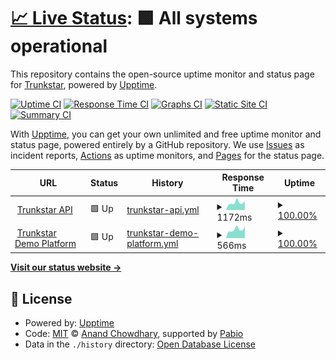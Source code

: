 # [📈 Live Status](https://status.trunkstar.com): <!--live status--> **🟩 All systems operational**

This repository contains the open-source uptime monitor and status page for [Trunkstar](https://trunkstar.com), powered by [Upptime](https://github.com/upptime/upptime).

[![Uptime CI](https://github.com/Trunkstar/status/workflows/Uptime%20CI/badge.svg)](https://github.com/Trunkstar/status/actions?query=workflow%3A%22Uptime+CI%22)
[![Response Time CI](https://github.com/Trunkstar/status/workflows/Response%20Time%20CI/badge.svg)](https://github.com/Trunkstar/status/actions?query=workflow%3A%22Response+Time+CI%22)
[![Graphs CI](https://github.com/Trunkstar/status/workflows/Graphs%20CI/badge.svg)](https://github.com/Trunkstar/status/actions?query=workflow%3A%22Graphs+CI%22)
[![Static Site CI](https://github.com/Trunkstar/status/workflows/Static%20Site%20CI/badge.svg)](https://github.com/Trunkstar/status/actions?query=workflow%3A%22Static+Site+CI%22)
[![Summary CI](https://github.com/Trunkstar/status/workflows/Summary%20CI/badge.svg)](https://github.com/Trunkstar/status/actions?query=workflow%3A%22Summary+CI%22)

With [Upptime](https://upptime.js.org), you can get your own unlimited and free uptime monitor and status page, powered entirely by a GitHub repository. We use [Issues](https://github.com/Trunkstar/status/issues) as incident reports, [Actions](https://github.com/Trunkstar/status/actions) as uptime monitors, and [Pages](https://status.trunkstar.com) for the status page.

<!--start: status pages-->
<!-- This summary is generated by Upptime (https://github.com/upptime/upptime) -->
<!-- Do not edit this manually, your changes will be overwritten -->
<!-- prettier-ignore -->
| URL | Status | History | Response Time | Uptime |
| --- | ------ | ------- | ------------- | ------ |
| <img alt="" src="https://icons.duckduckgo.com/ip3/api.trunkstar.com.ico" height="13"> [Trunkstar API](https://api.trunkstar.com/status) | 🟩 Up | [trunkstar-api.yml](https://github.com/Trunkstar/status/commits/HEAD/history/trunkstar-api.yml) | <details><summary><img alt="Response time graph" src="./graphs/trunkstar-api/response-time-week.png" height="20"> 1172ms</summary><br><a href="https://status.trunkstar.com/history/trunkstar-api"><img alt="Response time 1189" src="https://img.shields.io/endpoint?url=https%3A%2F%2Fraw.githubusercontent.com%2FTrunkstar%2Fstatus%2FHEAD%2Fapi%2Ftrunkstar-api%2Fresponse-time.json"></a><br><a href="https://status.trunkstar.com/history/trunkstar-api"><img alt="24-hour response time 1068" src="https://img.shields.io/endpoint?url=https%3A%2F%2Fraw.githubusercontent.com%2FTrunkstar%2Fstatus%2FHEAD%2Fapi%2Ftrunkstar-api%2Fresponse-time-day.json"></a><br><a href="https://status.trunkstar.com/history/trunkstar-api"><img alt="7-day response time 1172" src="https://img.shields.io/endpoint?url=https%3A%2F%2Fraw.githubusercontent.com%2FTrunkstar%2Fstatus%2FHEAD%2Fapi%2Ftrunkstar-api%2Fresponse-time-week.json"></a><br><a href="https://status.trunkstar.com/history/trunkstar-api"><img alt="30-day response time 1113" src="https://img.shields.io/endpoint?url=https%3A%2F%2Fraw.githubusercontent.com%2FTrunkstar%2Fstatus%2FHEAD%2Fapi%2Ftrunkstar-api%2Fresponse-time-month.json"></a><br><a href="https://status.trunkstar.com/history/trunkstar-api"><img alt="1-year response time 1189" src="https://img.shields.io/endpoint?url=https%3A%2F%2Fraw.githubusercontent.com%2FTrunkstar%2Fstatus%2FHEAD%2Fapi%2Ftrunkstar-api%2Fresponse-time-year.json"></a></details> | <details><summary><a href="https://status.trunkstar.com/history/trunkstar-api">100.00%</a></summary><a href="https://status.trunkstar.com/history/trunkstar-api"><img alt="All-time uptime 99.98%" src="https://img.shields.io/endpoint?url=https%3A%2F%2Fraw.githubusercontent.com%2FTrunkstar%2Fstatus%2FHEAD%2Fapi%2Ftrunkstar-api%2Fuptime.json"></a><br><a href="https://status.trunkstar.com/history/trunkstar-api"><img alt="24-hour uptime 100.00%" src="https://img.shields.io/endpoint?url=https%3A%2F%2Fraw.githubusercontent.com%2FTrunkstar%2Fstatus%2FHEAD%2Fapi%2Ftrunkstar-api%2Fuptime-day.json"></a><br><a href="https://status.trunkstar.com/history/trunkstar-api"><img alt="7-day uptime 100.00%" src="https://img.shields.io/endpoint?url=https%3A%2F%2Fraw.githubusercontent.com%2FTrunkstar%2Fstatus%2FHEAD%2Fapi%2Ftrunkstar-api%2Fuptime-week.json"></a><br><a href="https://status.trunkstar.com/history/trunkstar-api"><img alt="30-day uptime 99.97%" src="https://img.shields.io/endpoint?url=https%3A%2F%2Fraw.githubusercontent.com%2FTrunkstar%2Fstatus%2FHEAD%2Fapi%2Ftrunkstar-api%2Fuptime-month.json"></a><br><a href="https://status.trunkstar.com/history/trunkstar-api"><img alt="1-year uptime 99.98%" src="https://img.shields.io/endpoint?url=https%3A%2F%2Fraw.githubusercontent.com%2FTrunkstar%2Fstatus%2FHEAD%2Fapi%2Ftrunkstar-api%2Fuptime-year.json"></a></details>
| <img alt="" src="https://icons.duckduckgo.com/ip3/demo.trunkstar.com.ico" height="13"> [Trunkstar Demo Platform](https://demo.trunkstar.com) | 🟩 Up | [trunkstar-demo-platform.yml](https://github.com/Trunkstar/status/commits/HEAD/history/trunkstar-demo-platform.yml) | <details><summary><img alt="Response time graph" src="./graphs/trunkstar-demo-platform/response-time-week.png" height="20"> 566ms</summary><br><a href="https://status.trunkstar.com/history/trunkstar-demo-platform"><img alt="Response time 559" src="https://img.shields.io/endpoint?url=https%3A%2F%2Fraw.githubusercontent.com%2FTrunkstar%2Fstatus%2FHEAD%2Fapi%2Ftrunkstar-demo-platform%2Fresponse-time.json"></a><br><a href="https://status.trunkstar.com/history/trunkstar-demo-platform"><img alt="24-hour response time 545" src="https://img.shields.io/endpoint?url=https%3A%2F%2Fraw.githubusercontent.com%2FTrunkstar%2Fstatus%2FHEAD%2Fapi%2Ftrunkstar-demo-platform%2Fresponse-time-day.json"></a><br><a href="https://status.trunkstar.com/history/trunkstar-demo-platform"><img alt="7-day response time 566" src="https://img.shields.io/endpoint?url=https%3A%2F%2Fraw.githubusercontent.com%2FTrunkstar%2Fstatus%2FHEAD%2Fapi%2Ftrunkstar-demo-platform%2Fresponse-time-week.json"></a><br><a href="https://status.trunkstar.com/history/trunkstar-demo-platform"><img alt="30-day response time 560" src="https://img.shields.io/endpoint?url=https%3A%2F%2Fraw.githubusercontent.com%2FTrunkstar%2Fstatus%2FHEAD%2Fapi%2Ftrunkstar-demo-platform%2Fresponse-time-month.json"></a><br><a href="https://status.trunkstar.com/history/trunkstar-demo-platform"><img alt="1-year response time 559" src="https://img.shields.io/endpoint?url=https%3A%2F%2Fraw.githubusercontent.com%2FTrunkstar%2Fstatus%2FHEAD%2Fapi%2Ftrunkstar-demo-platform%2Fresponse-time-year.json"></a></details> | <details><summary><a href="https://status.trunkstar.com/history/trunkstar-demo-platform">100.00%</a></summary><a href="https://status.trunkstar.com/history/trunkstar-demo-platform"><img alt="All-time uptime 99.96%" src="https://img.shields.io/endpoint?url=https%3A%2F%2Fraw.githubusercontent.com%2FTrunkstar%2Fstatus%2FHEAD%2Fapi%2Ftrunkstar-demo-platform%2Fuptime.json"></a><br><a href="https://status.trunkstar.com/history/trunkstar-demo-platform"><img alt="24-hour uptime 100.00%" src="https://img.shields.io/endpoint?url=https%3A%2F%2Fraw.githubusercontent.com%2FTrunkstar%2Fstatus%2FHEAD%2Fapi%2Ftrunkstar-demo-platform%2Fuptime-day.json"></a><br><a href="https://status.trunkstar.com/history/trunkstar-demo-platform"><img alt="7-day uptime 100.00%" src="https://img.shields.io/endpoint?url=https%3A%2F%2Fraw.githubusercontent.com%2FTrunkstar%2Fstatus%2FHEAD%2Fapi%2Ftrunkstar-demo-platform%2Fuptime-week.json"></a><br><a href="https://status.trunkstar.com/history/trunkstar-demo-platform"><img alt="30-day uptime 99.94%" src="https://img.shields.io/endpoint?url=https%3A%2F%2Fraw.githubusercontent.com%2FTrunkstar%2Fstatus%2FHEAD%2Fapi%2Ftrunkstar-demo-platform%2Fuptime-month.json"></a><br><a href="https://status.trunkstar.com/history/trunkstar-demo-platform"><img alt="1-year uptime 99.96%" src="https://img.shields.io/endpoint?url=https%3A%2F%2Fraw.githubusercontent.com%2FTrunkstar%2Fstatus%2FHEAD%2Fapi%2Ftrunkstar-demo-platform%2Fuptime-year.json"></a></details>

<!--end: status pages-->

[**Visit our status website →**](https://status.trunkstar.com)

## 📄 License

- Powered by: [Upptime](https://github.com/upptime/upptime)
- Code: [MIT](./LICENSE) © [Anand Chowdhary](https://anandchowdhary.com), supported by [Pabio](https://pabio.com)
- Data in the `./history` directory: [Open Database License](https://opendatacommons.org/licenses/odbl/1-0/)
